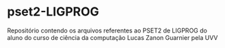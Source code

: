 # pset2-LIGPROG
Repositório contendo os arquivos referentes ao PSET2 de LIGPROG do aluno do curso de ciência da computação Lucas Zanon Guarnier pela UVV
